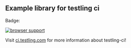 Example library for testling ci
-------------------------------

Badge:

[![browser support](http://ci.testling.com/pkrumins/testling-ci-test-example.png)](http://ci.testling.com/pkrumins/testling-ci-test-example)

Visit [ci.testling.com](http://ci.testling.com) for more information about testling-ci!
